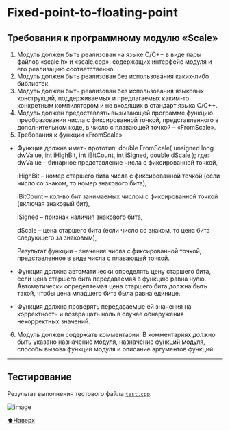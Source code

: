 # <a name="general"></a>Fixed-point-to-floating-point
## Требования к программному модулю «Scale»
1. Модуль должен быть реализован на языке C/C++ в виде пары файлов «scale.h» и «scale.cpp»,
содержащих интерфейс модуля и его реализацию соответственно.
2. Модуль должен быть реализован без использования каких-либо библиотек.
3. Модуль должен быть реализован без использования языковых конструкций, поддерживаемых
и предлагаемых каким-то конкретным компилятором и не входящих в стандарт языка C/C++.
4. Модуль должен предоставлять вызывающей программе функцию преобразования числа с
фиксированной точкой, представленного в дополнительном коде, в число с плавающей точкой –
«FromScale».
5. Требования к функции «FromScale»
+   Функция должна иметь прототип:
    double FromScale( unsigned long dwValue, int iHighBit, int iBitCount, int iSigned, double dScale );
    где:
    dwValue – бинарное представление числа с фиксированной точкой,
    
    iHighBit – номер старшего бита числа с фиксированной точкой (если число со знаком, то номер
    знакового бита),
    
    iBitCount – кол-во бит занимаемых числом с фиксированной точкой (включая знаковый бит),
    
    iSigned – признак наличия знакового бита,
    
    dScale – цена старшего бита (если число со знаком, то цена бита следующего за знаковым),
    
    Результат функции – значение числа с фиксированной точкой, представленное в виде числа с
    плавающей точкой.
    
+  Функция должна автоматически определять цену старшего бита, если цена старшего бита
передаваемая в функцию равна нулю. Автоматически определяемая цена старшего бита должна
быть такой, чтобы цена младшего бита была равна единице.

+  Функция должна проверять передаваемые ей значения на корректность и возвращать ноль в
случае обнаружения некорректных значений.

6. Модуль должен содержать комментарии. В комментариях должно быть указано назначение
модуля, назначение функций модуля, способы вызова функций модуля и описание аргументов
функций.

___
## Тестирование
Результат выполнения тестового файла [`test.cpp`](https://github.com/AlexMtnkv/Fxied-point-to-floating-point/blob/2db268ed111a77ee1e90f7a952681c9d255cc5fd/test.cpp).

![image](https://user-images.githubusercontent.com/90116073/184785637-43474d49-e406-41ba-ad7d-e0022df51880.png)

[:arrow_up:Наверх](#general)
